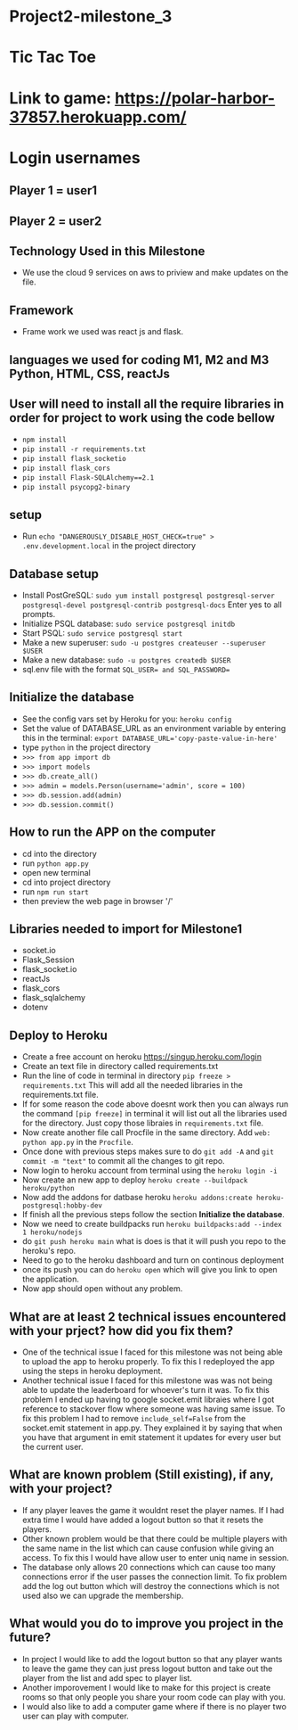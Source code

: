 # Project2-milestone_3

# Tic Tac Toe
# Link to game: https://polar-harbor-37857.herokuapp.com/
# Login usernames

## Player 1 = user1

## Player 2 = user2

## Technology Used in this Milestone

- We use the cloud 9 services on aws to priview and make updates on the file.

## Framework

- Frame work we used was react js and flask.

## languages we used for coding M1, M2 and M3 Python, HTML, CSS, reactJs

## User will need to install all the require libraries in order for project to work using the code bellow

- `npm install`
- `pip install -r requirements.txt`
- `pip install flask_socketio`
- `pip install flask_cors`
- `pip install Flask-SQLAlchemy==2.1`
- `pip install psycopg2-binary`

## setup

- Run `echo "DANGEROUSLY_DISABLE_HOST_CHECK=true" > .env.development.local` in the project directory

## Database setup

- Install PostGreSQL: `sudo yum install postgresql postgresql-server postgresql-devel postgresql-contrib postgresql-docs` Enter yes to all prompts.
- Initialize PSQL database: `sudo service postgresql initdb`
- Start PSQL: `sudo service postgresql start`
- Make a new superuser: `sudo -u postgres createuser --superuser $USER`
- Make a new database: `sudo -u postgres createdb $USER`
- sql.env file with the format `SQL_USER= and SQL_PASSWORD=`

## Initialize the database

- See the config vars set by Heroku for you: `heroku config`
- Set the value of DATABASE_URL as an environment variable by entering this in the terminal: `export DATABASE_URL='copy-paste-value-in-here'`
- type `python` in the project directory
- `>>> from app import db`
- `>>> import models`
- `>>> db.create_all()`
- `>>> admin = models.Person(username='admin', score = 100)`
- `>>> db.session.add(admin)`
- `>>> db.session.commit()`

## How to run the APP on the computer

- cd into the directory
- run `python app.py`
- open new terminal
- cd into project directory
- run `npm run start`
- then preview the web page in browser '/'

## Libraries needed to import for Milestone1

- socket.io
- Flask_Session
- flask_socket.io
- reactJs
- flask_cors
- flask_sqlalchemy
- dotenv

## Deploy to Heroku

- Create a free account on heroku https://singup.heroku.com/login
- Create an text file in directory called requirements.txt
- Run the line of code in terminal in directory `pip freeze > requirements.txt` This will add all the needed libraries in the requirements.txt file.
- If for some reason the code above doesnt work then you can always run the command `[pip freeze]` in terminal it will list out all the libraries used for the directory. Just copy those libraies in `requirements.txt` file.
- Now create another file call Procfile in the same directory. Add `web: python app.py` in the `Procfile`.
- Once done with previous steps makes sure to do `git add -A` and `git commit -m "text"` to commit all the changes to git repo.
- Now login to heroku account from terminal using the `heroku login -i`
- Now create an new app to deploy `heroku create --buildpack heroku/python`
- Now add the addons for datbase heroku `heroku addons:create heroku-postgresql:hobby-dev`
- If finish all the previous steps follow the section **Initialize the database**.
- Now we need to create buildpacks run `heroku buildpacks:add --index 1 heroku/nodejs`
- do `git push heroku main` what is does is that it will push you repo to the heroku's repo.
- Need to go to the heroku dashboard and turn on continous deployment
- once its push you can do `heroku open` which will give you link to open the application.
- Now app should open without any problem.

## What are at least 2 technical issues encountered with your prject? how did you fix them?

- One of the technical issue I faced for this milestone was not being able to upload the app to heroku properly.
  To fix this I redeployed the app using the steps in heroku deployment.
- Another technical issue I faced for this milestone was was not being able to update the leaderboard for whoever's turn it was.
  To fix this problem I ended up having to google socket.emit libraies where I got reference to stackover flow where someone
  was having same issue. To fix this problem I had to remove `include_self=False` from the socket.emit statement in app.py.
  They explained it by saying that when you have that argument in emit statement it updates for every user but the current user.

## What are known problem (Still existing), if any, with your project?

- If any player leaves the game it wouldnt reset the player names.
  If I had extra time I would have added a logout button so that it resets the players.
- Other known problem would be that there could be multiple players with the same name in
  the list which can cause confusion while giving an access. To fix this I would have
  allow user to enter uniq name in session.
- The database only allows 20 connections which can cause too many connections error if the user passes
  the connection limit. To fix problem add the log out button which will destroy the connections which is
  not used also we can upgrade the membership.

## What would you do to improve you project in the future?

- In project I would like to add the logout button so that
  any player wants to leave the game they can just press logout button and take out the player from the list and add spec to player list.
- Another imporovement I would like to make for this project is create rooms so that only people you share your room code can play with you.
- I would also like to add a computer game where if there is no player two user can play with computer.

